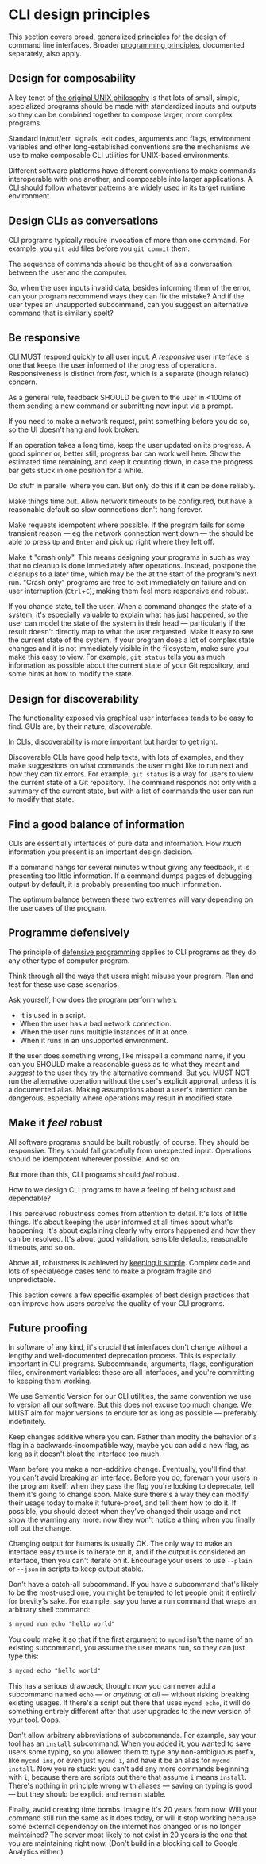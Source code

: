 # CLI design principles

This section covers broad, generalized principles for the design of command line interfaces. Broader [programming principles](/standards/programming/principles), documented separately, also apply.

## Design for composability

A key tenet of [the original UNIX philosophy](//en.wikipedia.org/wiki/Unix_philosophy) is that lots of small, simple, specialized programs should be made with standardized inputs and outputs so they can be combined together to compose larger, more complex programs.

Standard in/out/err, signals, exit codes, arguments and flags, environment variables and other long-established conventions are the mechanisms we use to make composable CLI utilities for UNIX-based environments.

Different software platforms have different conventions to make commands interoperable with one another, and composable into larger applications. A CLI should follow whatever patterns are widely used in its target runtime environment.

## Design CLIs as conversations

CLI programs typically require invocation of more than one command. For example, you `git add` files before you `git commit` them.

The sequence of commands should be thought of as a conversation between the user and the computer. 

So, when the user inputs invalid data, besides informing them of the error, can your program recommend ways they can fix the mistake? And if the user types an unsupported subcommand, can you suggest an alternative command that is similarly spelt?

## Be responsive

CLI MUST respond quickly to all user input. A _responsive_ user interface is one that keeps the user informed of the progress of operations. Responsiveness is distinct from _fast_, which is a separate (though related) concern.

As a general rule, feedback SHOULD be given to the user in <100ms of them sending a new command or submitting new input via a prompt.

If you need to make a network request, print something before you do so, so the UI doesn't hang and look broken.

If an operation takes a long time, keep the user updated on its progress. A good spinner or, better still, progress bar can work well here. Show the estimated time remaining, and keep it counting down, in case the progress bar gets stuck in one position for a while.

Do stuff in parallel where you can. But only do this if it can be done reliably.

Make things time out. Allow network timeouts to be configured, but have a reasonable default so slow connections don't hang forever.

Make requests idempotent where possible. If the program fails for some transient reason — eg the network connection went down — the should be able to press `Up` and `Enter` and pick up right where they left off.

Make it "crash only". This means designing your programs in such as way that no cleanup is done immediately after operations. Instead, postpone the cleanups to a later time, which may be the at the start of the program's next run. "Crash only" programs are free to exit immediately on failure and on user interruption (`Ctrl`+`C`), making them feel more responsive and robust.

If you change state, tell the user. When a command changes the state of a system, it's especially valuable to explain what has just happened, so the user can model the state of the system in their head — particularly if the result doesn't directly map to what the user requested. Make it easy to see the current state of the system. If your program does a lot of complex state changes and it is not immediately visible in the filesystem, make sure you make this easy to view. For example, `git status` tells you as much information as possible about the current state of your Git repository, and some hints at how to modify the state.

## Design for discoverability

The functionality exposed via graphical user interfaces tends to be easy to find. GUIs are, by their nature, _discoverable_.

In CLIs, discoverability is more important but harder to get right.

Discoverable CLIs have good help texts, with lots of examples, and they make suggestions on what commands the user might like to run next and how they can fix errors. For example, `git status` is a way for users to view the current state of a Git repository. The command responds not only with a summary of the current state, but with a list of commands the user can run to modify that state.

## Find a good balance of information

CLIs are essentially interfaces of pure data and information. How _much_ information you present is an important design decision.

If a command hangs for several minutes without giving any feedback, it is presenting too little information. If a command dumps pages of debugging output by default, it is probably presenting too much information.

The optimum balance between these two extremes will vary depending on the use cases of the program.

## Programme defensively

The principle of [defensive programming](/standards/programming/principles/defensive-programming) applies to CLI programs as they do any other type of computer program.

Think through all the ways that users might misuse your program. Plan and test for these use case scenarios.

Ask yourself, how does the program perform when:

- It is used in a script.
- When the user has a bad network connection.
- When the user runs multiple instances of it at once.
- When it runs in an unsupported environment.

If the user does something wrong, like misspell a command name, if you can you SHOULD make a reasonable guess as to what they meant and _suggest_ to the user they try the alternative command. But you MUST NOT run the alternative operation without the user's explicit approval, unless it is a documented alias. Making assumptions about a user's intention can be dangerous, especially where operations may result in modified state.

## Make it _feel_ robust

All software programs should be built robustly, of course. They should be responsive. They should fail gracefully from unexpected input. Operations should be idempotent wherever possible. And so on.

But more than this, CLI programs should _feel_ robust.

How to we design CLI programs to have a feeling of being robust and dependable?

This perceived robustness comes from attention to detail. It's lots of little things. It's about keeping the user informed at all times about what's happening. It's about explaining clearly why errors happened and how they can be resolved. It's about good validation, sensible defaults, reasonable timeouts, and so on.

Above all, robustness is achieved by [keeping it simple](/standards/programming/principles/keep-it-simple). Complex code and lots of special/edge cases tend to make a program fragile and unpredictable.

This section covers a few specific examples of best design practices that can improve how users _perceive_ the quality of your CLI programs.

## Future proofing

In software of any kind, it's crucial that interfaces don't change without a lengthy and well-documented deprecation process. This is especially important in CLI programs. Subcommands, arguments, flags, configuration files, environment variables: these are all interfaces, and you're committing to keeping them working.

We use Semantic Version for our CLI utilities, the same convention we use to [version all our software](/standards/versioning). But this does not excuse too much change. We MUST aim for major versions to endure for as long as possible — preferably indefinitely.

Keep changes additive where you can. Rather than modify the behavior of a flag in a backwards-incompatible way, maybe you can add a new flag, as long as it doesn't bloat the interface too much.

Warn before you make a non-additive change. Eventually, you'll find that you can't avoid breaking an interface. Before you do, forewarn your users in the program itself: when they pass the flag you're looking to deprecate, tell them it's going to change soon. Make sure there's a way they can modify their usage today to make it future-proof, and tell them how to do it. If possible, you should detect when they've changed their usage and not show the warning any more: now they won't notice a thing when you finally roll out the change.

Changing output for humans is usually OK. The only way to make an interface easy to use is to iterate on it, and if the output is considered an interface, then you can't iterate on it. Encourage your users to use `--plain` or `--json` in scripts to keep output stable.

Don't have a catch-all subcommand. If you have a subcommand that's likely to be the most-used one, you might be tempted to let people omit it entirely for brevity's sake. For example, say you have a run command that wraps an arbitrary shell command:

  ```txt
  $ mycmd run echo "hello world"
  ```
 
  You could make it so that if the first argument to `mycmd` isn't the name of an existing subcommand, you assume the user means run, so they can just type this:

  ```txt
  $ mycmd echo "hello world"
  ```

  This has a serious drawback, though: now you can never add a subcommand named `echo` — or _anything at all_ — without risking breaking existing usages. If there's a script out there that uses `mycmd echo`, it will do something entirely different after that user upgrades to the new version of your tool. Oops.

Don't allow arbitrary abbreviations of subcommands. For example, say your tool has an `install` subcommand. When you added it, you wanted to save users some typing, so you allowed them to type any non-ambiguous prefix, like `mycmd ins`, or even just `mycmd i`, and have it be an alias for `mycmd install`. Now you're stuck: you can't add any more commands beginning with `i`, because there are scripts out there that assume `i` means `install`. There's nothing in principle wrong with aliases — saving on typing is good — but they should be explicit and remain stable.

Finally, avoid creating time bombs. Imagine it's 20 years from now. Will your command still run the same as it does today, or will it stop working because some external dependency on the internet has changed or is no longer maintained? The server most likely to not exist in 20 years is the one that you are maintaining right now. (Don't build in a blocking call to Google Analytics either.)
